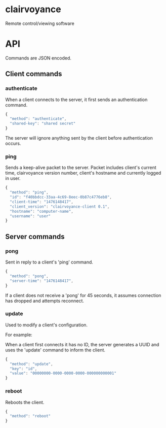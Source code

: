 # clairvoyance
Remote control/viewing software

# API
Commands are JSON encoded.

## Client commands

### authenticate
When a client connects to the server, it first sends an authentication command.


```javascript
{ 
  "method": "authenticate", 
  "shared-key": "shared secret" 
}
```

The server will ignore anything sent by the client before authentication occurs.

### ping
Sends a keep-alive packet to the server. 
Packet includes client's current time, clairvoyance version number, 
client's hostname and currently logged in user.

```javascript
{ 
  "method": "ping", 
  "id": "f40bbdcc-33aa-4c69-8eec-0b87c4776eb8",
  "client-time": "1476148417", 
  "client_version": "clairvoyance-client 0.1",
  "hostname": "computer-name", 
  "username": "user"
}
```

## Server commands

### pong

Sent in reply to a client's 'ping' command.


```javascript
{
  "method": "pong",
  "server-time": "1476148417",
}
```

If a client does not receive a 'pong' for 45 seconds, it assumes connection has dropped and attempts reconnect.

### update

Used to modify a client's configuration.

For example: 

When a client first connects it has no ID, the server generates a UUID and uses the 'update' command to inform the client.

```javascript
{
  "method": "update",
  "key": "id",
  "value": "00000000-0000-0000-0000-000000000001"
}
```

### reboot

Reboots the client.

```javascript
{
  "method": "reboot"
}
